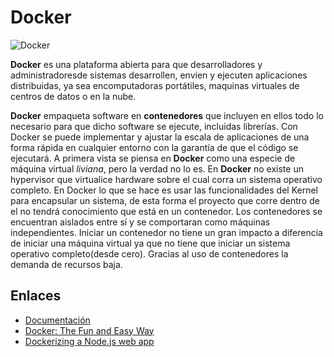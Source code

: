 # Docker

![Docker](https://d33wubrfki0l68.cloudfront.net/33282cd91fc50462bc515a615cccafa37fe07a63/3e476/images/logo.png)

**Docker** es una plataforma abierta para que desarrolladores y administradoresde sistemas desarrollen, envíen y ejecuten aplicaciones distribuidas, ya sea encomputadoras portátiles, maquinas virtuales de centros de datos o en la nube.

**Docker** empaqueta software en **contenedores** que incluyen en ellos todo lo necesario para que dicho software se ejecute, incluidas librerías. Con Docker se puede implementar y ajustar la escala de aplicaciones de una forma rápida en cualquier entorno con la garantía de que el código se ejecutará. A primera vista se piensa en **Docker** como una especie de máquina virtual *liviana*, pero la verdad no lo es. En **Docker** no existe un hypervisor que virtualice hardware sobre el cual corra un sistema operativo completo. En Docker lo que se hace es usar las funcionalidades del Kernel para encapsular un sistema, de esta forma el proyecto que corre dentro de el no tendrá conocimiento que está en un contenedor. Los contenedores se encuentran aislados entre sí y se comportaran como máquinas independientes. Iniciar un contenedor no tiene un gran impacto a diferencia de iniciar una máquina virtual ya que no tiene que iniciar un sistema operativo completo(desde cero). Gracias al uso de contenedores la demanda de recursos baja.

## Enlaces
* [Documentación](https://docs.docker.com/)
* [Docker: The Fun and Easy Way](https://medium.com/myplanet-musings/docker-the-fun-and-easy-way-d84f5682c1f)
* [Dockerizing a Node.js web app](https://nodejs.org/en/docs/guides/nodejs-docker-webapp/)
